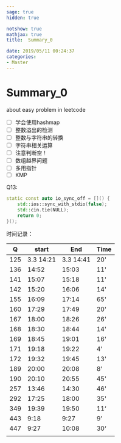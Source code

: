 ```yaml
---
sage: true
hidden: true

notshow: true
mathjax: true
title:  Summary_0

date: 2019/05/11 00:24:37
categories:
- Master
---
```

# Summary_0

about easy problem in leetcode

- [ ] 学会使用hashmap
- [ ] 整数溢出的检测
- [ ] 整数与字符串的转换
- [ ] 字符串相关运算
- [ ] 注意判断空！
- [ ] 数组越界问题
- [ ] 多用指针
- [ ] KMP

Q13:

```C++
static const auto io_sync_off = []() {
	std::ios::sync_with_stdio(false);
	std::cin.tie(NULL);
	return 0;
}();
```

时间记录：

| Q    | start     | End       | Time |
| ---- | --------- | --------- | ---- |
| 125  | 3.3 14:21 | 3.3 14:41 | 20'  |
| 136  | 14:52     | 15:03     | 11'  |
| 141  | 15:07     | 15:18     | 11'  |
| 142  | 15:20     | 16:06     | 14'  |
| 155  | 16:09     | 17:14     | 65'  |
| 160  | 17:29     | 17:49     | 20'  |
| 167  | 18:00     | 18:26     | 26'  |
| 168  | 18:30     | 18:44     | 14'  |
| 169  | 18:45     | 19:01     | 16'  |
| 171  | 19:18     | 19:22     | 4'   |
| 172  | 19:32     | 19:45     | 13'  |
| 189  | 20:00     | 20:08     | 8'   |
| 190  | 20:10     | 20:55     | 45'  |
| 257  | 13:46     | 14:30     | 46'  |
| 292  | 17:25     | 18:00     | 35'  |
| 349  | 19:39     | 19:50     | 11‘  |
| 443  | 9:18      | 9:27      | 9’   |
| 447  | 9:27      | 10:08     | 30‘  |
|      |           |           |      |

